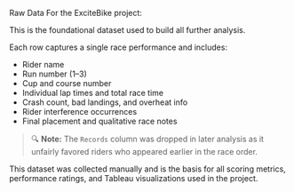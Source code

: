 Raw Data For the ExciteBike project:

This is the foundational dataset used to build all further analysis.

Each row captures a single race performance and includes:
- Rider name  
- Run number (1–3)  
- Cup and course number  
- Individual lap times and total race time  
- Crash count, bad landings, and overheat info  
- Rider interference occurrences  
- Final placement and qualitative race notes

> 🔍 **Note:** The `Records` column was dropped in later analysis as it unfairly favored riders who appeared earlier in the race order.

This dataset was collected manually and is the basis for all scoring metrics, performance ratings, and Tableau visualizations used in the project.
